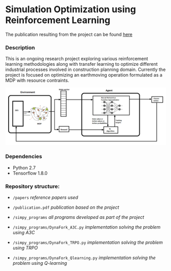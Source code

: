 # Simulation Optimization using Reinforcement Learning


The publication resulting from the project can be found [here](publication.pdf)

### Description
This is an ongoing research project exploring various reinforcement learning methodologies along with transfer learning to optimize different industrial processes involved in construction planning domain. Currently the project is focused on optimizing an earthmoving operation formulated as a MDP with resource contraints.

![Alt text](simpy_programs/results/meth.png?raw=true "Title")


### Dependencies 
- Python 2.7 
- Tensorflow 1.8.0

### Repository structure:

- `/papers`                                 *reference papers used*

- `/publication.pdf`                        *publication based on the project*

- `/simpy_programs`                         *all programs developed as part of the project*

- `/simpy_programs/DynaFork_A3C.py`         *implementation solving the problem using A3C*

- `/simpy_programs/DynaFork_TRPO.py`        *implementation solving the problem using TRPO*

- `/simpy_programs/DynaFork_Qlearning.py`   *implementation solving the problem using Q-learning*
